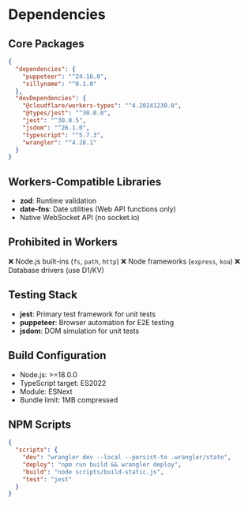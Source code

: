 # Dependencies

## Core Packages
```json
{
  "dependencies": {
    "puppeteer": "^24.16.0",
    "sillyname": "^0.1.0"
  },
  "devDependencies": {
    "@cloudflare/workers-types": "^4.20241230.0",
    "@types/jest": "^30.0.0",
    "jest": "^30.0.5",
    "jsdom": "^26.1.0",
    "typescript": "^5.7.3",
    "wrangler": "^4.28.1"
  }
}
```

## Workers-Compatible Libraries
- **zod**: Runtime validation
- **date-fns**: Date utilities (Web API functions only)
- Native WebSocket API (no socket.io)

## Prohibited in Workers
❌ Node.js built-ins (`fs`, `path`, `http`)
❌ Node frameworks (`express`, `koa`)
❌ Database drivers (use D1/KV)

## Testing Stack
- **jest**: Primary test framework for unit tests
- **puppeteer**: Browser automation for E2E testing
- **jsdom**: DOM simulation for unit tests

## Build Configuration
- Node.js: >=18.0.0
- TypeScript target: ES2022
- Module: ESNext
- Bundle limit: 1MB compressed

## NPM Scripts
```json
{
  "scripts": {
    "dev": "wrangler dev --local --persist-to .wrangler/state",
    "deploy": "npm run build && wrangler deploy",
    "build": "node scripts/build-static.js",
    "test": "jest"
  }
}